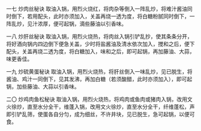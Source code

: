 一七 炒肉丝秘诀
取油入锅，用烈火烧红，将肉杂等倒入一阵乱炒，将难汁酱油同时倒下，若用配头，此时亦须加入，关盖再烧一透为度，将白糖粉腻同时倒下，一阵乱炒，见汁浓厚，便可起锅，滴些藤油以引香味。

一八 炒肝丝秘诀
取油入锅，用烈火烧热，将肉丝入锅引铲乱抄，使其条条分开，将好酒向锅内四边倒下便急关盖，少时将盐酱油及清水依次加入，搅和之后，便下配头，关盖再烧二透为度，将白糖加入，味和之后，即可起锅，再加藤油、大蒜，味更香佳。

一九 炒硫黄蛋秘诀
取油入锅，用烈火烧热，将肝丝倒入一味乱炒，见已脱生，将酱油、鸡汁一同倒下，见其发沸，再加白糖（若须酸醋，此时亦须加入），即可起锅，加些藤油、大蒜以引香味。

二〇 炒鸡肉鱼松秘诀
取油入锅，用烈火烧热，将鸡肉或鱼肉或猪肉入锅，改用文火徐炒，直至水分全干，维蓬入锅，改用文火徐炒，直至水分全干，纤维蓬松，声即引铲乱筛，使蛋各自分匀，成为细丝，不许井块，见已脱生，急可起锅，以便可食。